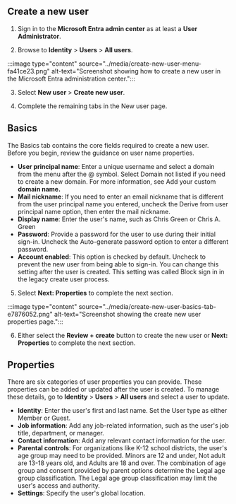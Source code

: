 ## Create a new user

1. Sign in to the **Microsoft Entra admin center** as at least a **User Administrator**.

2. Browse to **Identity** &gt; **Users** &gt; **All users**.

:::image type="content" source="../media/create-new-user-menu-fa41ce23.png" alt-text="Screenshot showing how to create a new user in the Microsoft Entra administration center.":::


3. Select **New user** &gt; **Create new user**.

4. Complete the remaining tabs in the New user page.

## Basics

The Basics tab contains the core fields required to create a new user. Before you begin, review the guidance on user name properties.

 -  **User principal name**: Enter a unique username and select a domain from the menu after the @ symbol. Select Domain not listed if you need to create a new domain. For more information, see Add your custom **domain name.<br>**
 -  **Mail nickname**: If you need to enter an email nickname that is different from the user principal name you entered, uncheck the Derive from user principal name option, then enter the mail nickname.
 -  **Display name**: Enter the user's name, such as Chris Green or Chris A. Green
 -  **Password**: Provide a password for the user to use during their initial sign-in. Uncheck the Auto-generate password option to enter a different password.
 -  **Account enabled**: This option is checked by default. Uncheck to prevent the new user from being able to sign-in. You can change this setting after the user is created. This setting was called Block sign in in the legacy create user process.

5. Select **Next: Properties** to complete the next section.

:::image type="content" source="../media/create-new-user-basics-tab-e7876052.png" alt-text="Screenshot showing the create new user properties page.":::


6. Either select the **Review + create** button to create the new user or **Next: Properties** to complete the next section.

## Properties

There are six categories of user properties you can provide. These properties can be added or updated after the user is created. To manage these details, go to **Identity** &gt; **Users** &gt; **All users** and select a user to update.

 -  **Identity**: Enter the user's first and last name. Set the User type as either Member or Guest.<br>
 -  **Job information**: Add any job-related information, such as the user's job title, department, or manager.
 -  **Contact information**: Add any relevant contact information for the user.
 -  **Parental controls**: For organizations like K-12 school districts, the user's age group may need to be provided. Minors are 12 and under, Not adult are 13-18 years old, and Adults are 18 and over. The combination of age group and consent provided by parent options determine the Legal age group classification. The Legal age group classification may limit the user's access and authority.
 -  **Settings**: Specify the user's global location.

